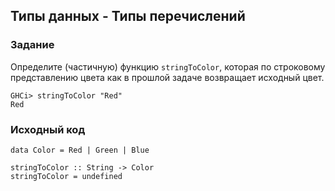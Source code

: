## Типы данных - Типы перечислений

### Задание

Определите (частичную) функцию `stringToColor`, которая по строковому представлению цвета как в прошлой задаче возвращает исходный цвет.

```
GHCi> stringToColor "Red"
Red
```

### Исходный код

```
data Color = Red | Green | Blue

stringToColor :: String -> Color
stringToColor = undefined
```
